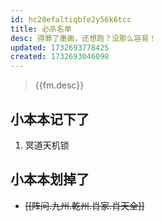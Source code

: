 ```yaml
---
id: hc20efaltiqbfe2y56k6tcc
title: 必杀名单
desc: 得罪了墨画，还想跑？没那么容易！
updated: 1732693778425
created: 1732693046098
---
```


> {{fm.desc}}

## 小本本记下了

1. 冥道天机锁

## 小本本划掉了

- ~~[[阵问.九州.乾州.肖家.肖天全]]~~

